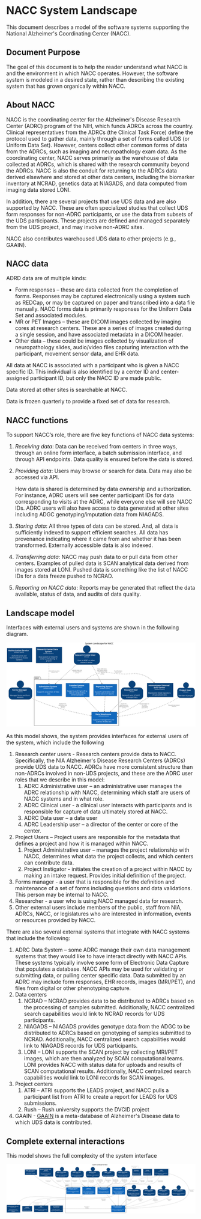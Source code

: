 # NACC System Landscape

This document describes a model of the software systems supporting the National Alzheimer's Coordinating Center (NACC).

## Document Purpose

The goal of this document is to help the reader understand what NACC is and the environment in which NACC operates.
However, the software system is modeled in a desired state, rather than describing the existing system that has grown organically within NACC.

## About NACC

NACC is the coordinating center for the Alzheimer's Disease Research Center (ADRC) program of the NIH, which funds ADRCs across the country.
Clinical representatives from the ADRCs (the Clinical Task Force) define the protocol used to gather data, mainly through a set of forms called UDS (or Uniform Data Set).
However, centers collect other common forms of data from the ADRCs, such as imaging and neuropathology exam data.
As the coordinating center, NACC serves primarily as the warehouse of data collected at ADRCs, which is shared with the research community beyond the ADRCs.
NACC is also the conduit for returning to the ADRCs data derived elsewhere and stored at other data centers, including the biomarker inventory at NCRAD, genetics data at NIAGADS, and data computed from imaging data stored LONI.

In addition, there are several projects that use UDS data and are also supported by NACC.
These are often specialized studies that collect UDS form responses for non-ADRC participants, or use the data from subsets of the UDS participants.
These projects are defined and managed separately from the UDS project, and may involve non-ADRC sites.

NACC also contributes warehoused UDS data to other projects (e.g., GAAIN).

## NACC data

ADRD data are of multiple kinds:

- Form responses – these are data collected from the completion of forms. 
  Responses may be captured electronically using a system such as REDCap, or may be captured on paper and transcribed into a data file manually.
  NACC forms data is primarily responses for the Uniform Data Set and associated modules.
- MR or PET Images – these are DICOM images collected by imaging cores at research centers.
  These are a series of images created during a single session, and have associated metadata in a DICOM header.
- Other data – these could be images collected by visualization of neuropathology slides, audio/video files capturing interaction with the participant, movement sensor data, and EHR data.

All data at NACC is associated with a participant who is given a NACC specific ID.
This individual is also identified by a center ID and center-assigned participant ID, but only the NACC ID are made public.

Data stored at other sites is searchable at NACC.

Data is frozen quarterly to provide a fixed set of data for research.

## NACC functions

To support NACC’s role, there are five key functions of NACC data systems: 

1. *Receiving data*: Data can be received from centers in three ways, through an online form interface, a batch submission interface, and through API endpoints.
   Data quality is ensured before the data is stored.
2. *Providing data*: Users may browse or search for data. 
   Data may also be accessed via API.

   How data is shared is determined by data ownership and authorization.
   For instance, ADRC users will see center participant IDs for data corresponding to visits at the ADRC, while everyone else will see NACC IDs.
   ADRC users will also have access to data generated at other sites including ADGC genotyping/imputation data from NIAGADS. 
3. *Storing data*: All three types of data can be stored.
   And, all data is sufficiently indexed to support efficient searches.
   All data has provenance indicating where it came from and whether it has been transformed.
   Externally accessible data is also indexed.
4. *Transferring data*: NACC may push data to or pull data from other centers. 
   Examples of pulled data is SCAN analytical data derived from images stored at LONI.
   Pushed data is something like the list of NACC IDs for a data freeze pushed to NCRAD.
5. *Reporting on NACC data*: Reports may be generated that reflect the data available, status of data, and audits of data quality.

## Landscape model

Interfaces with external users and systems are shown in the following diagram.

![Generalized-System-Landscape-Diagram](images/structurizr-GeneralizedSystemLandscape.svg)

As this model shows, the system provides interfaces for external users of the system, which include the following

1. Research center users - Research centers provide data to NACC. 
   Specifically, the NIA Alzheimer's Disease Research Centers (ADRCs) provide UDS data to NACC. 
   ADRCs have more consistent structure than non-ADRCs involved in non-UDS projects, and these are the ADRC user roles that we describe in this model:
    1. ADRC Administrative user – an administrative user manages the ADRC relationship with NACC, determining which staff are users of NACC systems and in what role.
    2. ADRC Clinical user - a clinical user interacts with participants and is responsible for capture of data ultimately stored at NACC.
    3. ADRC Data user – a data user 
    4. ADRC Leadership user – a director of the center or core of the center.
2. Project Users – Project users are responsible for the metadata that defines a project and how it is managed within NACC.
    1. Project Administrative user – manages the project relationship with NACC, determines what data the project collects, and which centers can contribute data.
    2. Project Instigator - initiates the creation of a project within NACC by making an intake request. Provides initial definition of the project.
3. Forms manager - a user that is responsible for the definition and maintenance of a set of forms including questions and data validations.
   This person may be internal to NACC.
4. Researcher - a user who is using NACC managed data for research.
5. Other external users include members of the public, staff from NIA, ADRCs, NACC, or legislatures who are interested in information, events or resources provided by NACC.

There are also several external systems that integrate with NACC systems that include the following:

1. ADRC Data System – some ADRC manage their own data management systems that they would like to have interact directly with NACC APIs. 
   These systems typically involve some form of Electronic Data Capture that populates a database. 
   NACC APIs may be used for validating or submitting data, or pulling center specific data.
   Data submitted by an ADRC may include form responses, EHR records, images (MRI/PET), and files from digital or other phenotyping capture.
2. Data centers
   1. NCRAD – NCRAD provides data to be distributed to ADRCs based on the processing of samples submitted.
   Additionally, NACC centralized search capabilities would link to NCRAD records for UDS participants.
   2. NIAGADS – NIAGADS provides genotype data from the ADGC to be distributed to ADRCs based on genotyping of samples submitted to NCRAD.
   Additionally, NACC centralized search capabilities would link to NIAGADS records for UDS participants.
   3. LONI – LONI supports the SCAN project by collecting MRI/PET images, which are then analyzed by SCAN computational teams.
   LONI provides NACC with status data for uploads and results of SCAN computational results.
   Additionally, NACC centralized search capabilities would link to LONI records for SCAN images.
3. Project centers
   1. ATRI – ATRI supports the LEADS project, and NACC pulls a participant list from ATRI to create a report for LEADS for UDS submissions.
   3. Rush – Rush university supports the DVCID project
4. GAAIN - [GAAIN](http://www.gaain.org/) is a meta-database of Alzheimer's Disease data to which UDS data is contributed.


## Complete external interactions

This model shows the full complexity of the system interface

![System-Landscape-Diagram](images/structurizr-SystemLandscape.svg)

